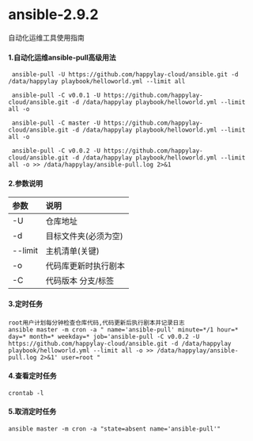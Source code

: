 # ansible-2.9.2
自动化运维工具使用指南

#### 1.自动化运维ansible-pull高级用法
````
 ansible-pull -U https://github.com/happylay-cloud/ansible.git -d /data/happylay playbook/helloworld.yml --limit all
 
 ansible-pull -C v0.0.1 -U https://github.com/happylay-cloud/ansible.git -d /data/happylay playbook/helloworld.yml --limit all -o
 
 ansible-pull -C master -U https://github.com/happylay-cloud/ansible.git -d /data/happylay playbook/helloworld.yml --limit all -o
 
 ansible-pull -C v0.0.2 -U https://github.com/happylay-cloud/ansible.git -d /data/happylay playbook/helloworld.yml --limit all -o >> /data/happylay/ansible-pull.log 2>&1
````
#### 2.参数说明
| 参数| 说明| 
|:-|:-|
|-U|仓库地址|
|-d| 目标文件夹(必须为空)|
|--limit|主机清单(关键)|
|-o|代码库更新时执行剧本|
|-C|代码版本 分支/标签|
#### 3.定时任务
````
root用户计划每分钟检查仓库代码,代码更新后执行剧本并记录日志
ansible master -m cron -a " name='ansible-pull' minute=*/1 hour=* day=* month=* weekday=* job='ansible-pull -C v0.0.2 -U https://github.com/happylay-cloud/ansible.git -d /data/happylay playbook/helloworld.yml --limit all -o >> /data/happylay/ansible-pull.log 2>&1' user=root "
````
#### 4.查看定时任务
````
crontab -l
````
#### 5.取消定时任务
````
ansible master -m cron -a "state=absent name='ansible-pull'"
````